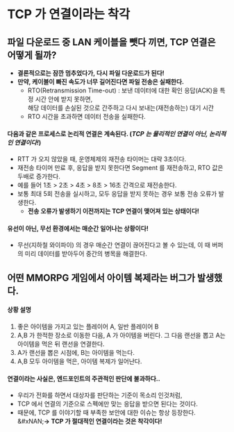 # TCP 가 연결이라는 착각

## 파일 다운로드 중 LAN 케이블을 뺏다 끼면, TCP 연결은 어떻게 될까?

* **결론적으로는 잠깐 멈추었다가, 다시 파일 다운로드가 된다!**
* **만약, 케이블이 빠진 속도가 너무 길어진다면 파일 전송은 실패한다.**&#x20;
  * RTO(Retransmission Time-out) : 보낸 데이터에 대한 확인 응답(ACK)을 특정 시간 안에 받지 못하면, \
    해당 데이터를 손실된 것으로 간주하고 다시 보내는(재전송하는) 대기 시간
  * RTO 시간을 초과하면 데이터 전송을 실패한다.&#x20;

#### 다음과 같은 프로세스로 논리적 연결은 계속된다. (_TCP 는 물리적인 연결이 아닌, 논리적인 연결이다!_)

* RTT 가 오지 않았을 때, 운영체제의 재전송 타이머는 대략 3초이다.
* 재전송 타이머 만료 후, 응답을 받지 못한다면 Segment 를 재전송하고, RTO 값은 두배로 증가한다.
* 예를 들어 1초 > 2초 > 4초 > 8초 > 16초 간격으로 재전송한다.
* 보통 최대 5회 전송을 실시하고, 모두 응답을 받지 못하는 경우 보통 전송 오류가 발생한다.
  * **전송 오류가 발생하기 이전까지는 TCP 연결이 맺어져 있는 상태이다!**

#### 유선이 아닌, 무선 환경에서는 매순간 일어나는 상황이다!

* 무선(지하철 와이파이) 의 경우 매순간 연결이 끊어진다고 볼 수 있는데, 이 때 버퍼의 미리 데이터를 받아두어 중간의 병목을 해결한다.

## 어떤 MMORPG 게임에서 아이템 복제라는 버그가 발생했다.

#### 상황 설명

1. 좋은 아이템을 가지고 있는 플레이어 A, 일반 플레이어 B
2. A,B 가 한적한 장소로 이동한 다음, A 가 아이템을 버린다. 그 다음 랜선을 뽑고 A는 아이템을 먹은 뒤 랜선을 연결한다.
3. A가 랜선을 뽑은 시점에, B는 아이템을 먹는다.
4. A,B 모두 아이템을 먹은, 아이템 복제가 일어난다.

#### **연결이라는 사실은, 엔드포인트의 주관적인 판단에 불과하다..**

* 우리가 전화를 하면서 대상자를 판단하는 기준이 목소리 인것처럼,
* TCP 에서 연결의 기준으로 스펙에만 맞는 응답을 받으면 된다는 것이다.
* 때문에, TCP 를 이야기할 때 부족한 보안에 대한 이슈는 항상 등장한다.\
  &#xNAN;**-> TCP 가 절대적인 연결이라는 것은 착각이다!**
